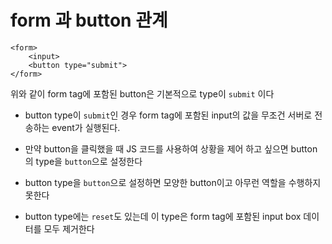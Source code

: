 # form 과 button 관계
```
<form>
	<input>
	<button type="submit">
</form>
```

위와 같이 form tag에 포함된 button은 기본적으로 type이 ```submit``` 이다

* button type이 ```submit```인 경우 form tag에 포함된 input의 값을 무조건 서버로 전송하는 event가 실행된다.
* 만약 button을 클릭했을 때 JS 코드를 사용하여 상황을 제어 하고 싶으면 button의 type을 ```button```으로 설정한다
* button type을 ```button```으로 설정하면 모양한 button이고 아무런 역할을 수행하지 못한다

* button type에는 ```reset```도 있는데 이 type은 form tag에 포함된 input box 데이터를 모두 제거한다


